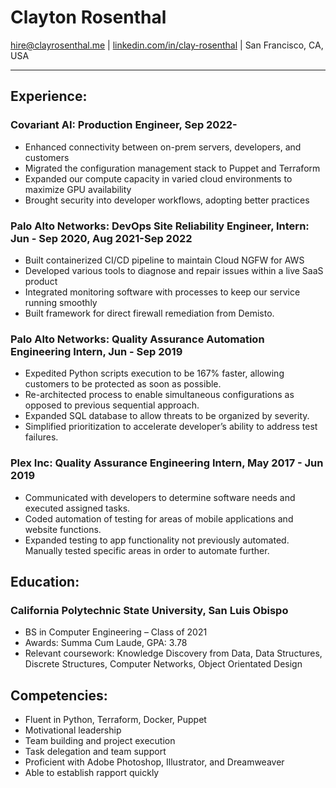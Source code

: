 # Clayton Rosenthal

[hire@clayrosenthal.me](mailto:hire@clayrosenthal.me) | [linkedin.com/in/clay-rosenthal](https://linkedin.com/in/clay-rosenthal) | San Francisco, CA, USA

---------

## Experience:
### Covariant AI: Production Engineer, Sep 2022-
- Enhanced connectivity between on-prem servers, developers, and customers
- Migrated the configuration management stack to Puppet and Terraform
- Expanded our compute capacity in varied cloud environments to maximize GPU availability 
- Brought security into developer workflows, adopting better practices

### Palo Alto Networks: DevOps Site Reliability Engineer,  Intern: Jun - Sep 2020, Aug 2021-Sep 2022
- Built containerized CI/CD pipeline to maintain Cloud NGFW for AWS
- Developed various tools to diagnose and repair issues within a live SaaS product 
- Integrated monitoring software with processes to keep our service running smoothly
- Built framework for direct firewall remediation from Demisto.

### Palo Alto Networks: Quality Assurance Automation Engineering Intern, Jun - Sep 2019
- Expedited Python scripts execution to be 167% faster, allowing customers to be protected as soon as possible.
- Re-architected process to enable simultaneous configurations as opposed to previous sequential approach.
- Expanded SQL database to allow threats to be organized by severity.
- Simplified prioritization to accelerate developer’s ability to address test failures.

### Plex Inc: Quality Assurance Engineering Intern, May 2017 - Jun 2019
- Communicated with developers to determine software needs and executed assigned tasks. 
- Coded automation of testing for areas of mobile applications and website functions. 
- Expanded testing to app functionality not previously automated.
Manually tested specific areas in order to automate further.

## Education:
### California Polytechnic State University, San Luis Obispo
- BS in Computer Engineering – Class of 2021
- Awards: Summa Cum Laude, GPA: 3.78
- Relevant coursework: Knowledge Discovery from Data, Data Structures, Discrete Structures, Computer Networks, Object Orientated Design

## Competencies:
- Fluent in Python, Terraform, Docker, Puppet
- Motivational leadership
- Team building and project execution
- Task delegation and team support
- Proficient with Adobe Photoshop, Illustrator, and Dreamweaver
- Able to establish rapport quickly